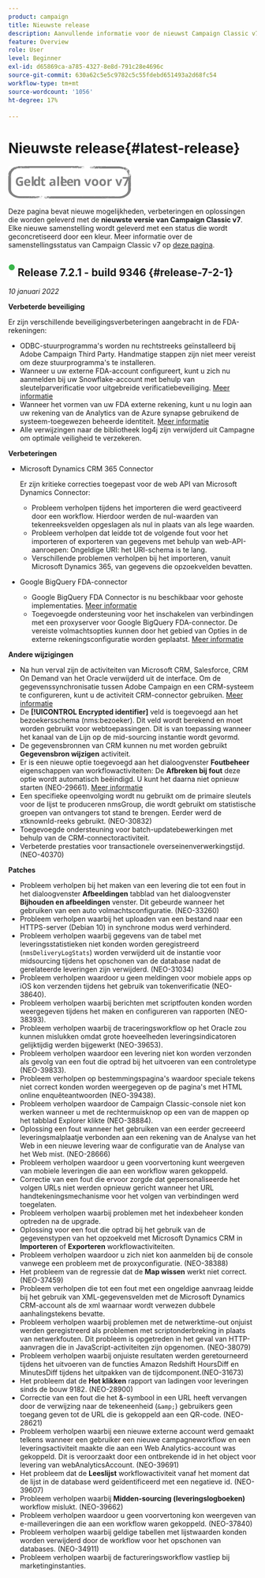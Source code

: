 ```yaml
---
product: campaign
title: Nieuwste release
description: Aanvullende informatie voor de nieuwst Campaign Classic v7
feature: Overview
role: User
level: Beginner
exl-id: d65869ca-a785-4327-8e8d-791c28e4696c
source-git-commit: 630a62c5e5c9782c5c55fdebd651493a2d68fc54
workflow-type: tm+mt
source-wordcount: '1056'
ht-degree: 17%

---
```


# Nieuwste release{#latest-release}

![](../../assets/v7-only.svg)

Deze pagina bevat nieuwe mogelijkheden, verbeteringen en oplossingen die worden geleverd met de **nieuwste versie van Campaign Classic v7**. Elke nieuwe samenstelling wordt geleverd met een status die wordt geconcretiseerd door een kleur. Meer informatie over de samenstellingsstatus van Campaign Classic v7 op [deze pagina](rn-overview.md).

## ![](assets/do-not-localize/green_2.png) Release 7.2.1 - build 9346 {#release-7-2-1}

_10 januari 2022_

**Verbeterde beveiliging**

Er zijn verschillende beveiligingsverbeteringen aangebracht in de FDA-rekeningen:

* ODBC-stuurprogramma&#39;s worden nu rechtstreeks geïnstalleerd bij Adobe Campaign Third Party. Handmatige stappen zijn niet meer vereist om deze stuurprogramma&#39;s te installeren.
* Wanneer u uw externe FDA-account configureert, kunt u zich nu aanmelden bij uw Snowflake-account met behulp van sleutelparverificatie voor uitgebreide verificatiebeveiliging. [Meer informatie](../../installation/using/configure-fda-snowflake.md)
* Wanneer het vormen van uw FDA externe rekening, kunt u nu login aan uw rekening van de Analytics van de Azure synapse gebruikend de systeem-toegewezen beheerde identiteit. [Meer informatie](../../installation/using/configure-fda-synapse.md#azure-external)
* Alle verwijzingen naar de bibliotheek log4j zijn verwijderd uit Campagne om optimale veiligheid te verzekeren.

**Verbeteringen**

* Microsoft Dynamics CRM 365 Connector

   Er zijn kritieke correcties toegepast voor de web API van Microsoft Dynamics Connector:

   * Probleem verholpen tijdens het importeren die werd geactiveerd door een workflow. Hierdoor werden de nul-waarden van tekenreeksvelden opgeslagen als nul in plaats van als lege waarden.
   * Probleem verholpen dat leidde tot de volgende fout voor het importeren of exporteren van gegevens met behulp van web-API-aanroepen: Ongeldige URI: het URI-schema is te lang.
   * Verschillende problemen verholpen bij het importeren, vanuit Microsoft Dynamics 365, van gegevens die opzoekvelden bevatten.

* Google BigQuery FDA-connector

   * Google BigQuery FDA Connector is nu beschikbaar voor gehoste implementaties. [Meer informatie](../../installation/using/configure-fda-google-big-query.md)
   * Toegevoegde ondersteuning voor het inschakelen van verbindingen met een proxyserver voor Google BigQuery FDA-connector. De vereiste volmachtsopties kunnen door het gebied van Opties in de externe rekeningsconfiguratie worden geplaatst. [Meer informatie](../../installation/using/configure-fda-google-big-query.md#google-external)

**Andere wijzigingen**

* Na hun verval zijn de activiteiten van Microsoft CRM, Salesforce, CRM On Demand van het Oracle verwijderd uit de interface. Om de gegevenssynchronisatie tussen Adobe Campaign en een CRM-systeem te configureren, kunt u de activiteit CRM-connector gebruiken. [Meer informatie](../../workflow/using/crm-connector.md)
* De **[!UICONTROL Encrypted identifier]** veld is toegevoegd aan het bezoekersschema (nms:bezoeker). Dit veld wordt berekend en moet worden gebruikt voor webtoepassingen. Dit is van toepassing wanneer het kanaal van de Lijn op de mid-sourcing instantie wordt gevormd.
* De gegevensbronnen van CRM kunnen nu met worden gebruikt **Gegevensbron wijzigen** activiteit.
* Er is een nieuwe optie toegevoegd aan het dialoogvenster **Foutbeheer** eigenschappen van workflowactiviteiten: De **Afbreken bij fout** deze optie wordt automatisch beëindigd. U kunt het daarna niet opnieuw starten (NEO-29661). [Meer informatie](../../workflow/using/advanced-parameters.md#in-case-of-errors)
* Een specifieke opeenvolging wordt nu gebruikt om de primaire sleutels voor de lijst te produceren nmsGroup, die wordt gebruikt om statistische groepen van ontvangers tot stand te brengen. Eerder werd de xtknownId-reeks gebruikt. (NEO-30832)
* Toegevoegde ondersteuning voor batch-updatebewerkingen met behulp van de CRM-connectoractiviteit.
* Verbeterde prestaties voor transactionele overseinenverwerkingstijd. (NEO-40370)

**Patches**

* Probleem verholpen bij het maken van een levering die tot een fout in het dialoogvenster **Afbeeldingen** tabblad van het dialoogvenster **Bijhouden en afbeeldingen** venster. Dit gebeurde wanneer het gebruiken van een auto volmachtsconfiguratie. (NEO-33260)
* Probleem verholpen waarbij het uploaden van een bestand naar een HTTPS-server (Debian 10) in synchrone modus werd verhinderd.
* Probleem verholpen waarbij gegevens van de tabel met leveringsstatistieken niet konden worden geregistreerd (`nmsDeliveryLogStats`) worden verwijderd uit de instantie voor midsourcing tijdens het opschonen van de database nadat de gerelateerde leveringen zijn verwijderd. (NEO-31034)
* Probleem verholpen waardoor u geen meldingen voor mobiele apps op iOS kon verzenden tijdens het gebruik van tokenverificatie (NEO-38640).
* Probleem verholpen waarbij berichten met scriptfouten konden worden weergegeven tijdens het maken en configureren van rapporten (NEO-38393).
* Probleem verholpen waarbij de traceringsworkflow op het Oracle zou kunnen mislukken omdat grote hoeveelheden leveringsindicatoren gelijktijdig werden bijgewerkt (NEO-39653).
* Probleem verholpen waardoor een levering niet kon worden verzonden als gevolg van een fout die optrad bij het uitvoeren van een controletype (NEO-39833).
* Probleem verholpen op bestemmingspagina&#39;s waardoor speciale tekens niet correct konden worden weergegeven op de pagina&#39;s met HTML online enquêteantwoorden (NEO-39438).
* Probleem verholpen waardoor de Campaign Classic-console niet kon werken wanneer u met de rechtermuisknop op een van de mappen op het tabblad Explorer klikte (NEO-38884).
* Oplossing een fout wanneer het gebruiken van een eerder gecreeerd leveringsmalplaatje verbonden aan een rekening van de Analyse van het Web in een nieuwe levering waar de configuratie van de Analyse van het Web mist. (NEO-28666)
* Probleem verholpen waardoor u geen voorvertoning kunt weergeven van mobiele leveringen die aan een workflow waren gekoppeld.
* Correctie van een fout die ervoor zorgde dat gepersonaliseerde het volgen URLs niet werden opnieuw gericht wanneer het URL handtekeningsmechanisme voor het volgen van verbindingen werd toegelaten.
* Probleem verholpen waarbij problemen met het indexbeheer konden optreden na de upgrade.
* Oplossing voor een fout die optrad bij het gebruik van de gegevenstypen van het opzoekveld met Microsoft Dynamics CRM in **Importeren** of **Exporteren** workflowactiviteiten.
* Probleem verholpen waardoor u zich niet kon aanmelden bij de console vanwege een probleem met de proxyconfiguratie. (NEO-38388)
* Het probleem van de regressie dat de **Map wissen** werkt niet correct. (NEO-37459)
* Probleem verholpen die tot een fout met een ongeldige aanvraag leidde bij het gebruik van XML-gegevensvelden met de Microsoft Dynamics CRM-account als de xml waarnaar wordt verwezen dubbele aanhalingstekens bevatte.
* Probleem verholpen waarbij problemen met de netwerktime-out onjuist werden geregistreerd als problemen met scriptonderbreking in plaats van netwerkfouten. Dit probleem is opgetreden in het geval van HTTP-aanvragen die in JavaScript-activiteiten zijn opgenomen. (NEO-38079)
* Probleem verholpen waarbij onjuiste resultaten werden geretourneerd tijdens het uitvoeren van de functies Amazon Redshift HoursDiff en MinutesDiff tijdens het uitpakken van de tijdcomponent.(NEO-31673)
* Het probleem dat de **Hot klikken** rapport van ladingen voor leveringen sinds de bouw 9182. (NEO-28900)
* Correctie van een fout die het &amp;-symbool in een URL heeft vervangen door de verwijzing naar de tekeneenheid (`&amp;`) gebruikers geen toegang geven tot de URL die is gekoppeld aan een QR-code. (NEO-28621)
* Probleem verholpen waarbij een nieuwe externe account werd gemaakt telkens wanneer een gebruiker een nieuwe campagneworkflow en een leveringsactiviteit maakte die aan een Web Analytics-account was gekoppeld. Dit is veroorzaakt door een ontbrekende id in het object voor levering van webAnalyticsAccount. (NEO-39691)
* Het probleem dat de **Leeslijst** workflowactiviteit vanaf het moment dat de lijst in de database werd geïdentificeerd met een negatieve id. (NEO-39607)
* Probleem verholpen waarbij **Midden-sourcing (leveringslogboeken)** workflow mislukt. (NEO-39662)
* Probleem verholpen waardoor u geen voorvertoning kon weergeven van e-mailleveringen die aan een workflow waren gekoppeld. (NEO-37840)
* Probleem verholpen waarbij geldige tabellen met lijstwaarden konden worden verwijderd door de workflow voor het opschonen van databases. (NEO-34911)
* Probleem verholpen waarbij de factureringsworkflow vastliep bij marketinginstanties.
